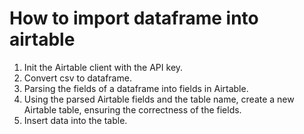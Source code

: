 # How to import dataframe into airtable

1. Init the Airtable client with the API key.
2. Convert csv to dataframe.
3. Parsing the fields of a dataframe into fields in Airtable.
4. Using the parsed Airtable fields and the table name, create a new Airtable table, ensuring the correctness of the fields.
5. Insert data into the table.
